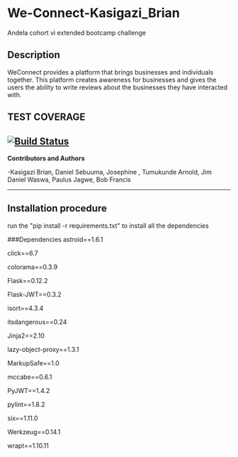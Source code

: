 # We-Connect-Kasigazi_Brian
Andela cohort vi extended bootcamp challenge

## Description
WeConnect provides a platform that brings businesses and individuals together.
This platform creates awareness for businesses and gives the users the ability
to write reviews about the businesses they have interacted with.
## TEST COVERAGE
[![Build Status](https://travis-ci.org/kasigazibrian/We-Connect-Kasigazi_Brian.svg?branch=feature_challenge_2)](https://travis-ci.org/kasigazibrian/We-Connect-Kasigazi_Brian)
---
**Contributors and Authors**
 
 -Kasigazi Brian, Daniel Sebuuma, Josephine , Tumukunde Arnold, Jim Daniel Waswa, Paulus Jagwe, Bob Francis

---
## 
Installation procedure
---
run the "pip install -r requirements.txt" to install all the dependencies

###Dependencies
astroid==1.6.1

click==6.7

colorama==0.3.9

Flask==0.12.2

Flask-JWT==0.3.2

isort==4.3.4

itsdangerous==0.24

Jinja2==2.10

lazy-object-proxy==1.3.1

MarkupSafe==1.0

mccabe==0.6.1

PyJWT==1.4.2

pylint==1.8.2

six==1.11.0

Werkzeug==0.14.1

wrapt==1.10.11

